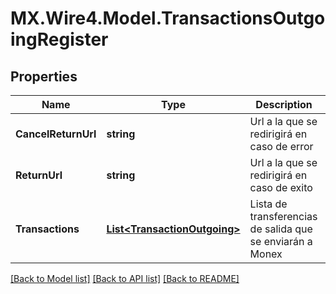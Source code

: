# MX.Wire4.Model.TransactionsOutgoingRegister
## Properties

Name | Type | Description | Notes
------------ | ------------- | ------------- | -------------
**CancelReturnUrl** | **string** | Url a la que se redirigirá en caso de error | 
**ReturnUrl** | **string** | Url a la que se redirigirá en caso de exito | 
**Transactions** | [**List&lt;TransactionOutgoing&gt;**](TransactionOutgoing.md) | Lista de transferencias de salida que se enviarán a Monex | 

[[Back to Model list]](../README.md#documentation-for-models) [[Back to API list]](../README.md#documentation-for-api-endpoints) [[Back to README]](../README.md)

